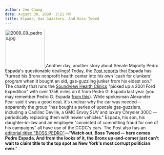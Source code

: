 ```yaml
---
author: Jen Chung
date: August 30, 2009  3:21 PM
title: Espada, Gas Guzzlers, And Boss Tweed
---
```


<p><span class="mt-enclosure mt-enclosure-image" style="display: inline;"> <a href="https://web.archive.org/web/20120322023704/http://gothamist.com/attachments/jen/2009_08_pedros.jpg"> <img alt="2009_08_pedros.jpg" src="https://web.archive.org/web/20120322023704im_/http://gothamist.com/assets_c/2009/08/2009_08_pedros-thumb-240x228-431140.jpg" width="130" height="123" class="image-right"> </a> </span>Another day, another story about Senate Majority Pedro Espada&apos;s questionable dealings! Today, the <a href="https://web.archive.org/web/20120322023704/http://www.nypost.com/seven/08302009/news/regionalnews/espada_has_an_armada_187221.htm">Post reports</a> that Espada has &quot;turned his Bronx nonprofit health center into his own &apos;cash for clunkers&apos; program when it bought an old, gas-guzzling junker from his eldest son.&quot; The charity that runs the <a href="https://web.archive.org/web/20120322023704/http://gothamist.com/2009/08/28/investigation_continues_into_espada.php">Soundview Health Clinics</a> &quot;picked up a 2001 Ford Expedition&quot; with over 175K miles on it from Pedro G. Espada last year (you may remember Pedro G. Espada <a href="https://web.archive.org/web/20120322023704/http://gothamist.com/2009/08/13/pedro_espada_jrs_son_resigns_from_1.php">from this</a>). While spokesman Alexander Fear said it was a good deal, it&apos;s unclear why the car was needed&#x2014;apparently the group &quot;has bought a series of upscale gas-guzzlers, including a Cadillac Deville, a GMC Envoy SUV and luxury Chrysler 300C -- periodically replacing them with newer vehicles.&quot; Espada, his son, his daughter-in-law and an employee &quot;convicted of committing fraud for one of his campaigns&quot; all have use of the CCDC&apos;s cars.  The Post also has an <a href="https://web.archive.org/web/20120322023704/http://www.nypost.com/seven/08302009/postopinion/editorials/boss_pedro_187131.htm">editorial titled &quot;BOSS PEDRO&quot;</a>&#x2014;&quot;<strong>Watch out, Boss Tweed -- here comes Pedro Espada. And from the looks of it, the Bronx up-and-comer just can&apos;t wait to claim title to the top spot as New York&apos;s most corrupt politician ever.</strong>&quot;</p>